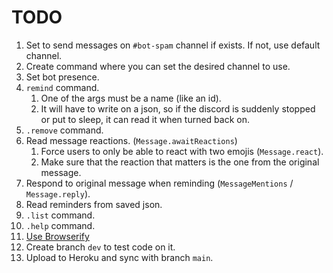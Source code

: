 # TODO
1. Set to send messages on `#bot-spam` channel if exists. If not, use default channel.
2. Create command where you can set the desired channel to use.
3. Set bot presence.
4. `remind` command.
   1. One of the args must be a name (like an id).
   2. It will have to write on a json, so if the discord is suddenly stopped or put to sleep, it can read it when turned back on.
5. `.remove` command.
7. Read message reactions. (`Message.awaitReactions`)
   1. Force users to only be able to react with two emojis (`Message.react`).
   2. Make sure that the reaction that matters is the one from the original message.
8. Respond to original message when reminding (`MessageMentions` / `Message.reply`).
9.  Read reminders from saved json.
10. `.list` command.
11. `.help` command.
12. [Use Browserify](https://www.typescriptlang.org/docs/handbook/gulp.html#browserify)
13. Create branch `dev` to test code on it.
14. Upload to Heroku and sync with branch `main`.
